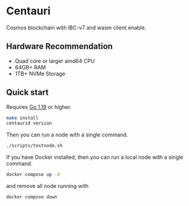 # Centauri
Cosmos blockchain with IBC-v7 and wasm client enable.

## Hardware Recommendation

* Quad core or larger amd64 CPU
* 64GB+ RAM
* 1TB+ NVMe Storage

## Quick start

Requires [Go 1.19](https://go.dev/doc/install) or higher.

```bash
make install
centaurid version
```
Then you can run a node with a single command.

```bash
./scripts/testnode.sh   
```

If you have Docker installed, then you can run a local node with a single command.

```bash
docker compose up -d
```
and remove all node running with

```bash
docker compose down
```
